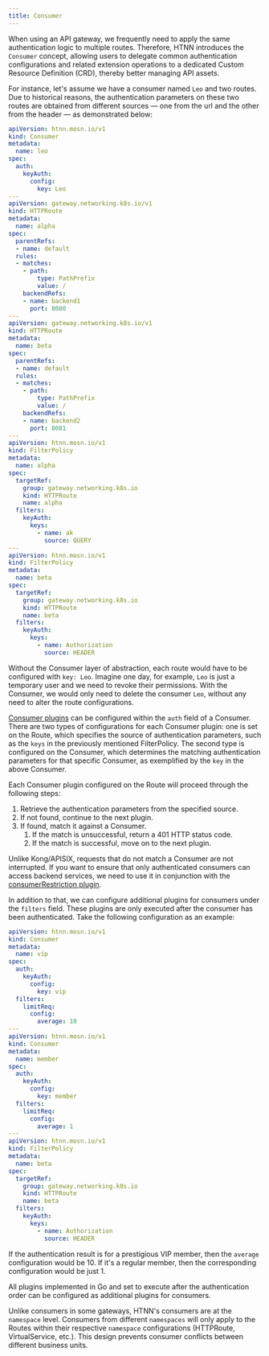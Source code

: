 ```yaml
---
title: Consumer
---
```


When using an API gateway, we frequently need to apply the same authentication logic to multiple routes. Therefore, HTNN introduces the `Consumer` concept, allowing users to delegate common authentication configurations and related extension operations to a dedicated Custom Resource Definition (CRD), thereby better managing API assets.

For instance, let's assume we have a consumer named `Leo` and two routes. Due to historical reasons, the authentication parameters on these two routes are obtained from different sources — one from the url and the other from the header — as demonstrated below:

```yaml
apiVersion: htnn.mosn.io/v1
kind: Consumer
metadata:
  name: leo
spec:
  auth:
    keyAuth:
      config:
        key: Leo
---
apiVersion: gateway.networking.k8s.io/v1
kind: HTTPRoute
metadata:
  name: alpha
spec:
  parentRefs:
  - name: default
  rules:
  - matches:
    - path:
        type: PathPrefix
        value: /
    backendRefs:
    - name: backend1
      port: 8080
---
apiVersion: gateway.networking.k8s.io/v1
kind: HTTPRoute
metadata:
  name: beta
spec:
  parentRefs:
  - name: default
  rules:
  - matches:
    - path:
        type: PathPrefix
        value: /
    backendRefs:
    - name: backend2
      port: 8081
---
apiVersion: htnn.mosn.io/v1
kind: FilterPolicy
metadata:
  name: alpha
spec:
  targetRef:
    group: gateway.networking.k8s.io
    kind: HTTPRoute
    name: alpha
  filters:
    keyAuth:
      keys:
        - name: ak
          source: QUERY
---
apiVersion: htnn.mosn.io/v1
kind: FilterPolicy
metadata:
  name: beta
spec:
  targetRef:
    group: gateway.networking.k8s.io
    kind: HTTPRoute
    name: beta
  filters:
    keyAuth:
      keys:
        - name: Authorization
          source: HEADER
```

Without the Consumer layer of abstraction, each route would have to be configured with `key: Leo`. Imagine one day, for example, `Leo` is just a temporary user and we need to revoke their permissions. With the Consumer, we would only need to delete the consumer `Leo`, without any need to alter the route configurations.

[Consumer plugins](../developer-guide/plugin_development.md#consumer-plugins) can be configured within the `auth` field of a Consumer. There are two types of configurations for each Consumer plugin: one is set on the Route, which specifies the source of authentication parameters, such as the `keys` in the previously mentioned FilterPolicy. The second type is configured on the Consumer, which determines the matching authentication parameters for that specific Consumer, as exemplified by the `key` in the above Consumer.

Each Consumer plugin configured on the Route will proceed through the following steps:

1. Retrieve the authentication parameters from the specified source.
2. If not found, continue to the next plugin.
3. If found, match it against a Consumer.
   1. If the match is unsuccessful, return a 401 HTTP status code.
   2. If the match is successful, move on to the next plugin.

Unlike Kong/APISIX, requests that do not match a Consumer are not interrupted. If you want to ensure that only authenticated consumers can access backend services, we need to use it in conjunction with the [consumerRestriction plugin](../reference/plugins/consumer_restriction.md).

In addition to that, we can configure additional plugins for consumers under the `filters` field. These plugins are only executed after the consumer has been authenticated. Take the following configuration as an example:

```yaml
apiVersion: htnn.mosn.io/v1
kind: Consumer
metadata:
  name: vip
spec:
  auth:
    keyAuth:
      config:
        key: vip
  filters:
    limitReq:
      config:
        average: 10
---
apiVersion: htnn.mosn.io/v1
kind: Consumer
metadata:
  name: member
spec:
  auth:
    keyAuth:
      config:
        key: member
  filters:
    limitReq:
      config:
        average: 1
---
apiVersion: htnn.mosn.io/v1
kind: FilterPolicy
metadata:
  name: beta
spec:
  targetRef:
    group: gateway.networking.k8s.io
    kind: HTTPRoute
    name: beta
  filters:
    keyAuth:
      keys:
        - name: Authorization
          source: HEADER
```

If the authentication result is for a prestigious VIP member, then the `average` configuration would be 10. If it's a regular member, then the corresponding configuration would be just 1.

All plugins implemented in Go and set to execute after the authentication order can be configured as additional plugins for consumers.

Unlike consumers in some gateways, HTNN's consumers are at the `namespace` level. Consumers from different `namespaces` will only apply to the Routes within their respective `namespace` configurations (HTTPRoute, VirtualService, etc.). This design prevents consumer conflicts between different business units.
